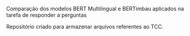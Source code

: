 Comparação dos modelos BERT Multilingual e BERTimbau aplicados na tarefa de responder a perguntas

Repositório criado para armazenar arquivos referentes ao TCC.
